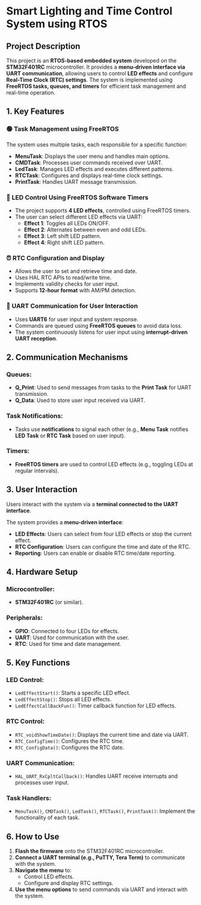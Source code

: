 # Smart Lighting and Time Control System using RTOS

## Project Description
This project is an **RTOS-based embedded system** developed on the **STM32F401RC** microcontroller. It provides a **menu-driven interface via UART communication**, allowing users to control **LED effects** and configure **Real-Time Clock (RTC) settings**. The system is implemented using **FreeRTOS tasks, queues, and timers** for efficient task management and real-time operation.

## 1. Key Features
### 🟢 Task Management using FreeRTOS
The system uses multiple tasks, each responsible for a specific function:
- **MenuTask**: Displays the user menu and handles main options.
- **CMDTask**: Processes user commands received over UART.
- **LedTask**: Manages LED effects and executes different patterns.
- **RTCTask**: Configures and displays real-time clock settings.
- **PrintTask**: Handles UART message transmission.

### 🔵 LED Control Using FreeRTOS Software Timers
- The project supports **4 LED effects**, controlled using FreeRTOS timers.
- The user can select different LED effects via UART:
  - **Effect 1**: Toggles all LEDs ON/OFF.
  - **Effect 2**: Alternates between even and odd LEDs.
  - **Effect 3**: Left shift LED pattern.
  - **Effect 4**: Right shift LED pattern.

### ⏰ RTC Configuration and Display
- Allows the user to set and retrieve time and date.
- Uses HAL RTC APIs to read/write time.
- Implements validity checks for user input.
- Supports **12-hour format** with AM/PM detection.

### 📡 UART Communication for User Interaction
- Uses **UART6** for user input and system response.
- Commands are queued using **FreeRTOS queues** to avoid data loss.
- The system continuously listens for user input using **interrupt-driven UART reception**.

## 2. Communication Mechanisms
### Queues:
- **Q_Print**: Used to send messages from tasks to the **Print Task** for UART transmission.
- **Q_Data**: Used to store user input received via UART.

### Task Notifications:
- Tasks use **notifications** to signal each other (e.g., **Menu Task** notifies **LED Task** or **RTC Task** based on user input).

### Timers:
- **FreeRTOS timers** are used to control LED effects (e.g., toggling LEDs at regular intervals).

## 3. User Interaction
Users interact with the system via a **terminal connected to the UART interface**.

The system provides a **menu-driven interface**:
- **LED Effects**: Users can select from four LED effects or stop the current effect.
- **RTC Configuration**: Users can configure the time and date of the RTC.
- **Reporting**: Users can enable or disable RTC time/date reporting.

## 4. Hardware Setup
### Microcontroller:
- **STM32F401RC** (or similar).

### Peripherals:
- **GPIO**: Connected to four LEDs for effects.
- **UART**: Used for communication with the user.
- **RTC**: Used for time and date management.

## 5. Key Functions
### LED Control:
- `LedEffectStart()`: Starts a specific LED effect.
- `LedEffectStop()`: Stops all LED effects.
- `LedEffectCallBackFun()`: Timer callback function for LED effects.

### RTC Control:
- `RTC_voidShowTimeDate()`: Displays the current time and date via UART.
- `RTC_ConfigTime()`: Configures the RTC time.
- `RTC_ConfigData()`: Configures the RTC date.

### UART Communication:
- `HAL_UART_RxCpltCallback()`: Handles UART receive interrupts and processes user input.

### Task Handlers:
- `MenuTask()`, `CMDTask()`, `LedTask()`, `RTCTask()`, `PrintTask()`: Implement the functionality of each task.

## 6. How to Use
1. **Flash the firmware** onto the STM32F401RC microcontroller.
2. **Connect a UART terminal (e.g., PuTTY, Tera Term)** to communicate with the system.
3. **Navigate the menu** to:
   - Control LED effects.
   - Configure and display RTC settings.
4. **Use the menu options** to send commands via UART and interact with the system.
